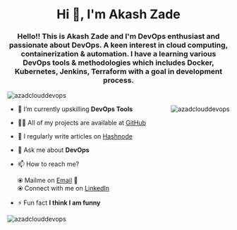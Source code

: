 <h1 align="center">Hi 👋, I'm Akash Zade</h1>
<h3 align="center">Hello!! This is Akash Zade and I'm DevOps enthusiast and passionate about DevOps. A keen interest in cloud computing, containerization & automation. I have a learning various DevOps tools & methodologies which includes Docker, Kubernetes, Jenkins, Terraform with a goal in development process.</h3>

<p><img align="center" src="https://github-readme-streak-stats.herokuapp.com/?user=azadclouddevops&" alt="azadclouddevops" /></p>

<img align="right" src="https://komarev.com/ghpvc/?username=akashzade &label=Profile%20views&color=0e75b6&style=flat" alt="azadclouddevops" />

- 🌱 I’m currently upskilling **DevOps Tools**

- 👨‍💻 All of my projects are available at [GitHub](https://github.com/AzadCloudDevOps)

- 📝 I regularly write articles on [Hashnode](https://akash-zade.hashnode.dev/)

- 💬 Ask me about **DevOps**

- 📫 How to reach me?

  ⦿ Mailme on [Email](mailto:zakash9422@gmail.com) 💌 <br> ⦿ Connect with me on [LinkedIn](https://www.linkedin.com/in/akash-zade/) <br>

- ⚡ Fun fact **I think I am funny**

<p><img align="center" src="https://github-readme-stats.vercel.app/api/top-langs?username=azadclouddevops&show_icons=true&locale=en&layout=compact" alt="azadclouddevops" /></p>



